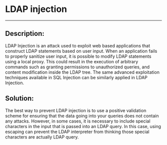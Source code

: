 # LDAP injection
-------

## Description:

LDAP Injection is an attack used to exploit web based applications that construct LDAP statements based on user input. When an application fails to properly sanitize user input, it is possible to modify LDAP statements using a local proxy. This could result in the execution of arbitrary commands such as granting permissions to unauthorized queries, and content modification inside the LDAP tree. The same advanced exploitation techniques available in SQL Injection can be similarly applied in LDAP Injection.

## Solution:

The best way to prevent LDAP injection is to use a positive validation scheme for ensuring that the data going into your queries does not contain any attacks. However, in some cases, it is necessary to include special characters in the input that is passed into an LDAP query. In this case, using escaping can prevent the LDAP interpreter from thinking those special characters are actually LDAP query.
